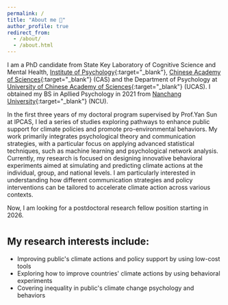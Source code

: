 ```yaml
---
permalink: /
title: "About me 🍬"
author_profile: true
redirect_from: 
  - /about/
  - /about.html
---
```


I am a PhD candidate from State Key Laboratory of Cognitive Science and Mental Health, [Institute of Psychology](http://english.psych.cas.cn/au/){:target="_blank"}, [Chinese Academy of Sciences](https://english.cas.cn/){:target="_blank"} (CAS) and the Department of Psychology at [University of Chinese Academy of Sciences](https://english.ucas.ac.cn/){:target="_blank"} (UCAS). I obtained my BS in Apllied Psychology in 2021 from [Nanchang University](https://english.ncu.edu.cn/){:target="_blank"} (NCU).

In the first three years of my doctoral program supervised by Prof.Yan Sun at IPCAS, I led a series of studies exploring pathways to enhance public support for climate policies and promote pro-environmental behaviors. My work primarily integrates psychological theory and communication strategies, with a particular focus on applying advanced statistical techniques, such as machine learning and psychological network analysis. Currently, my research is focused on designing innovative behavioral experiments aimed at simulating and predicting climate actions at the individual, group, and national levels. I am particularly interested in understanding how different communication strategies and policy interventions can be tailored to accelerate climate action across various contexts.

Now, I am looking for a postdoctoral research fellow position starting in 2026.

<span style="font-size: 0.8em;">My research interests include:</span>
======
* Improving public's climate actions and policy support by using low-cost tools
* Exploring how to improve countries' climate actions by using behavioral experiments
* Covering inequality in public's climate change psychology and behaviors
